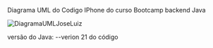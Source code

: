 Diagrama UML do Codigo IPhone do curso Bootcamp backend Java

![DiagramaUMLJoseLuiz](https://github.com/jose13luiz/uml-iphone-java-dio/assets/106891403/3f172cb6-d4b6-4e6c-a344-5bd025adbb7d)

versão do Java: --verion 21 do código
